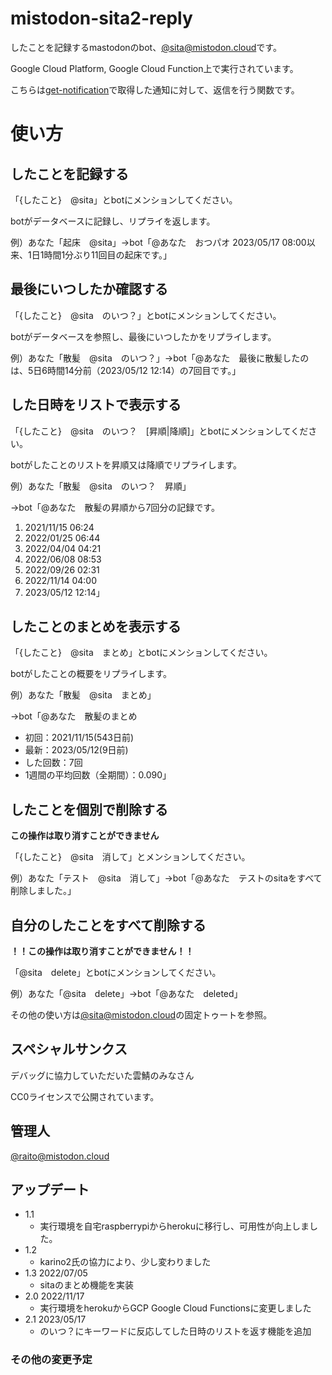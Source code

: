 # mistodon-sita2-reply

したことを記録するmastodonのbot、[@sita@mistodon.cloud](https://mistodon.cloud/@sita)です。

Google Cloud Platform, Google Cloud Function上で実行されています。

こちらは[get-notification](https://github.com/raito417/mistodon-sita2-get-notification)で取得した通知に対して、返信を行う関数です。

# 使い方

## したことを記録する

「{したこと}　@sita」とbotにメンションしてください。

botがデータベースに記録し、リプライを返します。

例）あなた「起床　@sita」→bot「@あなた　おつパオ
2023/05/17 08:00以来、1日1時間1分ぶり11回目の起床です。」

## 最後にいつしたか確認する

「{したこと}　@sita　のいつ？」とbotにメンションしてください。

botがデータベースを参照し、最後にいつしたかをリプライします。

例）あなた「散髪　@sita　のいつ？」→bot「@あなた　最後に散髪したのは、5日6時間14分前（2023/05/12 12:14）の7回目です。」

## した日時をリストで表示する

「{したこと}　@sita　のいつ？　\[昇順|降順]」とbotにメンションしてください。

botがしたことのリストを昇順又は降順でリプライします。

例）あなた「散髪　@sita　のいつ？　昇順」

→bot「@あなた　散髪の昇順から7回分の記録です。
01. 2021/11/15 06:24
02. 2022/01/25 06:44
03. 2022/04/04 04:21
04. 2022/06/08 08:53
05. 2022/09/26 02:31
06. 2022/11/14 04:00
07. 2023/05/12 12:14」

## したことのまとめを表示する

「{したこと}　@sita　まとめ」とbotにメンションしてください。

botがしたことの概要をリプライします。

例）あなた「散髪　@sita　まとめ」

→bot「@あなた　散髪のまとめ
- 初回：2021/11/15(543日前)
- 最新：2023/05/12(9日前) 
- した回数：7回
- 1週間の平均回数（全期間）：0.090」

## したことを個別で削除する

**この操作は取り消すことができません**

「{したこと}　@sita　消して」とメンションしてください。

例）あなた「テスト　@sita　消して」→bot「@あなた　テストのsitaをすべて削除しました。」

## 自分のしたことをすべて削除する

**！！この操作は取り消すことができません！！**

「@sita　delete」とbotにメンションしてください。

例）あなた「@sita　delete」→bot「@あなた　deleted」

その他の使い方は[@sita@mistodon.cloud](https://mistodon.cloud/@sita)の固定トゥートを参照。


## スペシャルサンクス

デバッグに協力していただいた雲鯖のみなさん

CC0ライセンスで公開されています。

## 管理人

[@raito@mistodon.cloud](https://mistodon.cloud/@raito)

## アップデート

- 1.1
  - 実行環境を自宅raspberrypiからherokuに移行し、可用性が向上しました。
- 1.2
  - karino2氏の協力により、少し変わりました
- 1.3 2022/07/05
  - sitaのまとめ機能を実装
- 2.0 2022/11/17
  - 実行環境をherokuからGCP Google Cloud Functionsに変更しました
- 2.1 2023/05/17
  - のいつ？にキーワードに反応してした日時のリストを返す機能を追加
### その他の変更予定